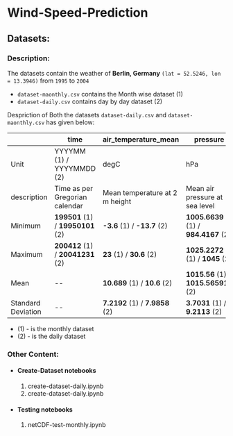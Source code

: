 # Wind-Speed-Prediction

## Datasets:

### Description:

The datasets contain the weather of **Berlin, Germany** `(lat = 52.5246, lon = 13.3946)` from `1995` to `2004`

- `dataset-maonthly.csv` contains the Month wise dataset (1)
- `dataset-daily.csv` contains day by day dataset (2)

Despriction of Both the datasets `dataset-daily.csv` and `dataset-maonthly.csv` has given below:

|             | time                      | air_temperature_mean | pressure | wind_direction | wind_speed |
|-------------|---------------------------|----------------------|----------|----------------|------------|
| Unit        | YYYYMM (1) / YYYYMMDD (2) | degC                 | hPa      | deg            | m/s        |
| description | Time as per Gregorian calendar | Mean temperature at 2 m height | Mean air pressure at sea level | Wind direction in 10 m height | Mean wind speed at 10 m height |
| Minimum | **199501** (1) / **19950101** (2) | **-3.6** (1) / **-13.7** (2)  | **1005.6639** (1) / **984.4167** (2)  | **7** (1) / **0** (2)     | **2.3** (1) / **0.7** (2) |
| Maximum | **200412** (1) / **20041231** (2) | **23** (1) / **30.6** (2)     | **1025.2272** (1) / **1045** (2)      | **359** (1) / **359** (2) | **5.2** (1) / **10.3** (2) |
| Mean | --                               | **10.689** (1) / **10.6** (2) | **1015.56** (1) / **1015.565916** (2) | **225.425** (1) / **200.6731** (2) | **3.4691**(1) / **3.46367** (2) |
| Standard Deviation | --                 | **7.2192** (1) /  **7.9858** (2) | **3.7031** (1) / **9.2113** (2) | **68.5984** (1) / **90.7423** (2) | **0.5982** (1) / **1.458** (2) |

- (1) - is the monthly dataset
- (2) - is the daily dataset

### Other Content:

- #### Create-Dataset notebooks
    1. create-dataset-daily.ipynb
    2. create-dataset-daily.ipynb

- #### Testing notebooks
    1.  netCDF-test-monthly.ipynb

